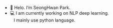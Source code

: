 - 👋 Helo. I’m SeongHwan Park.
- 💻 I am currently working on NLP deep learning.<br>
&nbsp;&nbsp;&nbsp;I mainly use python language.
